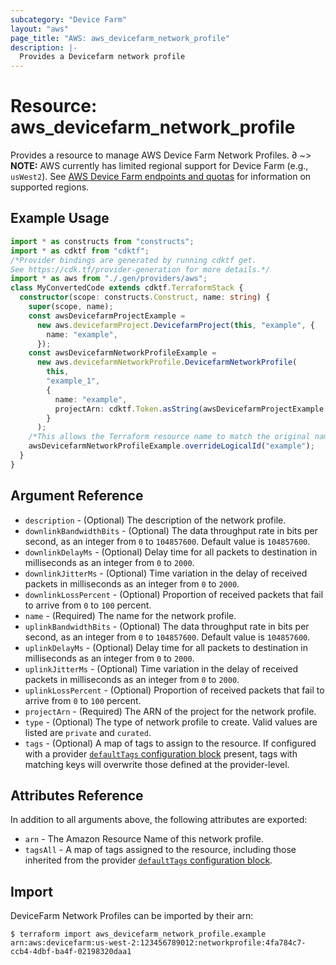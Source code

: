 ```yaml
---
subcategory: "Device Farm"
layout: "aws"
page_title: "AWS: aws_devicefarm_network_profile"
description: |-
  Provides a Devicefarm network profile
---
```


# Resource: aws_devicefarm_network_profile

Provides a resource to manage AWS Device Farm Network Profiles.
∂
~> **NOTE:** AWS currently has limited regional support for Device Farm (e.g., `usWest2`). See [AWS Device Farm endpoints and quotas](https://docs.aws.amazon.com/general/latest/gr/devicefarm.html) for information on supported regions.

## Example Usage

```typescript
import * as constructs from "constructs";
import * as cdktf from "cdktf";
/*Provider bindings are generated by running cdktf get.
See https://cdk.tf/provider-generation for more details.*/
import * as aws from "./.gen/providers/aws";
class MyConvertedCode extends cdktf.TerraformStack {
  constructor(scope: constructs.Construct, name: string) {
    super(scope, name);
    const awsDevicefarmProjectExample =
      new aws.devicefarmProject.DevicefarmProject(this, "example", {
        name: "example",
      });
    const awsDevicefarmNetworkProfileExample =
      new aws.devicefarmNetworkProfile.DevicefarmNetworkProfile(
        this,
        "example_1",
        {
          name: "example",
          projectArn: cdktf.Token.asString(awsDevicefarmProjectExample.arn),
        }
      );
    /*This allows the Terraform resource name to match the original name. You can remove the call if you don't need them to match.*/
    awsDevicefarmNetworkProfileExample.overrideLogicalId("example");
  }
}

```

## Argument Reference

* `description` - (Optional) The description of the network profile.
* `downlinkBandwidthBits` - (Optional) The data throughput rate in bits per second, as an integer from `0` to `104857600`. Default value is `104857600`.
* `downlinkDelayMs` - (Optional) Delay time for all packets to destination in milliseconds as an integer from `0` to `2000`.
* `downlinkJitterMs` - (Optional) Time variation in the delay of received packets in milliseconds as an integer from `0` to `2000`.
* `downlinkLossPercent` - (Optional) Proportion of received packets that fail to arrive from `0` to `100` percent.
* `name` - (Required) The name for the network profile.
* `uplinkBandwidthBits` - (Optional) The data throughput rate in bits per second, as an integer from `0` to `104857600`. Default value is `104857600`.
* `uplinkDelayMs` - (Optional) Delay time for all packets to destination in milliseconds as an integer from `0` to `2000`.
* `uplinkJitterMs` - (Optional) Time variation in the delay of received packets in milliseconds as an integer from `0` to `2000`.
* `uplinkLossPercent` - (Optional) Proportion of received packets that fail to arrive from `0` to `100` percent.
* `projectArn` - (Required) The ARN of the project for the network profile.
* `type` - (Optional) The type of network profile to create. Valid values are listed are `private` and `curated`.
* `tags` - (Optional) A map of tags to assign to the resource. If configured with a provider [`defaultTags` configuration block](https://registry.terraform.io/providers/hashicorp/aws/latest/docs#default_tags-configuration-block) present, tags with matching keys will overwrite those defined at the provider-level.

## Attributes Reference

In addition to all arguments above, the following attributes are exported:

* `arn` - The Amazon Resource Name of this network profile.
* `tagsAll` - A map of tags assigned to the resource, including those inherited from the provider [`defaultTags` configuration block](https://registry.terraform.io/providers/hashicorp/aws/latest/docs#default_tags-configuration-block).

## Import

DeviceFarm Network Profiles can be imported by their arn:

```
$ terraform import aws_devicefarm_network_profile.example arn:aws:devicefarm:us-west-2:123456789012:networkprofile:4fa784c7-ccb4-4dbf-ba4f-02198320daa1
```

<!-- cache-key: cdktf-0.17.0-pre.15 input-b5c2ff0e72ac5b28d48ca2d68364b4e4b19533b4a136f9901acab84ce2932d38 -->
